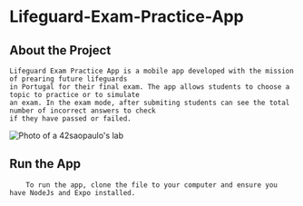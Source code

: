 # Lifeguard-Exam-Practice-App

## About the Project

	Lifeguard Exam Practice App is a mobile app developed with the mission of prearing future lifeguards
	in Portugal for their final exam. The app allows students to choose a topic to practice or to simulate 
	an exam. In the exam mode, after submiting students can see the total number of incorrect answers to check 
	if they have passed or failed. 
	
![Photo of a 42saopaulo's lab](https://i.ibb.co/8zVDyR0/app.png)


## Run the App
		To run the app, clone the file to your computer and ensure you have NodeJs and Expo installed. 
		
		
